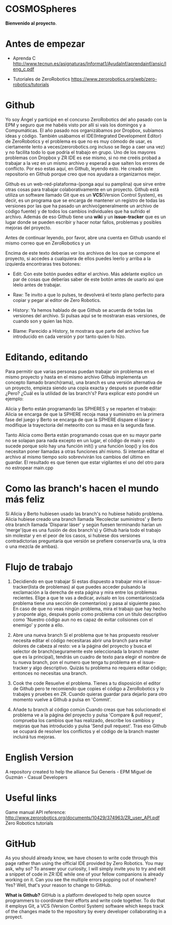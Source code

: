 COSMOSpheres
============

<b>Bienvenido al proyecto</b>.

Antes de empezar
================

+ Aprenda C
http://www.tecnun.es/asignaturas/Informat1/AyudaInf/aprendainf/ansic/leng_c.pdf

+ Tutoriales de ZeroRobotics
https://www.zerorobotics.org/web/zero-robotics/tutorials

Github
======

Yo soy Ángel y participé en el concurso ZeroRobotics del año pasado con la EPM y
seguro que me habéis visto por allí si vais los domingos y a Compumáticas.
El año pasado nos organizábamos por Dropbox, subíamos ideas y código.
También usábamos el IDE(Integrated Development Editor) de ZeroRobotics
y el problema es que no es muy cómodo de usar, es ciertamente lento a veces(zerorobotics.org incluso se llego a caer una vez) y no facilita todo lo que podría el trabajo en grupo.
Uno de los mayores problemas con Dropbox y ZR IDE es ese mismo,
si no me creéis probad a trabajar a la vez en un mismo archivo y
esperad a que salten los errores de conflicto. Por eso estas aquí, en Github, leyendo esto.
He creado este repositorio en Github porque creo que nos ayudara a organizarnos mejor.

Github es un web-red-plataforma-(ponga aquí su pamplina)
que sirve entre otras cosas para trabajar colaborativamente en un proyecto.
Github está utiliza un software llamado Git que es un <b>VCS</b>(Version Control System),
es decir, es un programa que se encarga de mantener un registro de todas las versiones
por las que ha pasado un archivo(generalmente un archivo de código fuente) y de todos los
cambios individuales que ha sufrido el archivo. Además de eso Github tiene una <b>wiki</b> y un
<b>issue-tracker</b> que es un lugar donde se pueden escribir y hacer notar fallos, problemas y posibles
mejoras del proyecto.

Antes de continuar leyendo, por favor, abre una cuenta en Github usando el mismo correo que en ZeroRobotics y un 

Encima de este texto deberías ver los archivos de los que se compone el proyecto, si accedes a cualquiera de
ellos puedes leerlo y arriba a la izquierda encontraras tres botones:
  
  + Edit: Con este botón puedes editar el archivo. Más adelante explico un par de cosas que deberías saber de este botón
  antes de usarlo así que léelo antes de trabajar.
  
  + Raw: Te invito a que lo pulses, te devolverá el texto plano perfecto para copiar y pegar al editor de Zero Robotics.
  
  + History: Ya hemos hablado de que Github se acuerda de todas las versiones del archivo. Si pulsas aquí se te
  mostraran esas versiones, de cuando son y quien las hizo.

  + Blame: Parecido a History, te mostrara que parte del archivo fue introducido en cada versión y por tanto quien lo hizo.

Editando, editando
==================

Para permitir que varias personas puedan trabajar sin problemas en el
mismo proyecto y hasta en el mismo archivo Github implementa un
concepto llamado branch(rama), una branch es una versión alternativa
de un proyecto, empieza siendo una copia exacta y después se puede
editar ¿Pero? ¿Cuál es la utilidad de las branch's? Para explicar esto
pondré un ejemplo:

Alicia y Berto están programando las SPHERES y se reparten el trabajo:
Alicia se encarga de que la SPHERE recoja masa y suministro en la primera fase del juego
y Berto se encarga de que la SPHERE dispare el láser y modifique la trayectoria del
meteorito con su masa en la segunda fase.

Tanto Alicia como Berta están programando cosas que en su
mayor parte no se solapan para nada excepto en un lugar,
el código de main y esto sucede porque solo hay una función init() y
una función loop() y los dos necesitan poner llamadas a otras funciones ahí mismo.
Si intentan editar el archivo al mismo tiempo solo sobrevivirán los cambios del último en guardar.
El resultado es que tienen que estar vigilantes el uno del otro para no estropear main.cpp

Como las branch's hacen el mundo más feliz
==========================================

Si Alicia y Berto hubiesen usado las branch's no hubiese habido problema.
Alicia hubiese creado una branch llamada 'Recolectar suministros'
y Berto otra branch llamada 'Disparar láser' y según fuesen terminando
harían un 'merge'(que es una fusión de dos branch's) y Github haría todo
el trabajo sin molestar y en el peor de los casos, si hubiese dos versiones
contradictorias preguntaría que versión se prefiere conservar(la una, la otra o una mezcla de ambas).

Flujo de trabajo
================

1. Decidiendo en que trabajar
Si estas dispuesto a trabajar mira el issue-tracker(lista de problemas) al que puedes acceder pulsando la exclamación
a la derecha de esta página y mira entre los problemas recientes. Elige a que te vas a dedicar,
avísalo en los comentarios(cada problema tiene una sección de comentarios) y pasa al siguiente paso.
En caso de que no veas ningún problema, mira el trabajo que hay hecho y proponte algo,
después ponlo como problema con un titulo descriptivo como 'Nuestro código aun no es capaz de evitar colisiones con
el enemigo' y ponte a ello.

2. Abre una nueva branch
Si el problema que te has propuesto resolver necesita editar el código necesitaras abrir una branch para evitar
dolores de cabeza al resto: ve a la página del proyecto y busca el selector de branch(seguramente este seleccionada
la branch master que es la principal), tendrás un cuadro de texto para elegir el nombre de tu nueva branch, pon el numero
que tenga tu problema en el issue-tracker y algo descriptivo.
Quizás tu problema no requiera editar código; entonces no necesitas una branch.

3. Cook the code
Resuelve el problema. Tienes a tu disposición el editor de Github pero te recomiendo que copies el código a ZeroRobotics
y lo trabajes y pruebes en ZR. Cuando quieras guardar para dejarlo para otro momento vuelve a Github a pulsa en 'Commit'.

4. Añade tu branch al código común
Cuando creas que has solucionado el problema ve a la página del proyecto y pulsa 'Compare & pull request', comprueba los
cambios que has realizado, describe los cambios y mejoras que has introducido y pulsa 'Send pull request'. Tras eso Github
se ocupará de resolver los conflictos y el código de la branch master incluirá tus mejoras.


English Version
===============
A repository created to help the alliance Sui Generis - EPM Miguel de Guzmán - Casual Developers

Useful links
============
Game manual
API reference: http://www.zerorobotics.org/documents/10429/374963/ZR_user_API.pdf
Zero Robotics tutorials

GitHub
======
As you should already know, we have chosen to write code through this page rather than using the official 
IDE provided by Zero Robotics. You may ask, why so? To answer your curiosity, I will simply invite you to 
try and edit a snippet of code in ZR IDE while one of your fellow companions is already working on it. Can
you see the multiple errors popping out of nowhere? Yes? Well, that's your reason to change to GitHub.

<b>What is Github?</b>
GitHub is a platform developed to help open source programmers to coordinate their efforts and write code
together. To do that it employs Git, a VCS (Version Control System) software which keeps track of the changes
made to the repository by every developer collaborating in a proyect.
